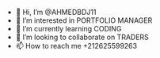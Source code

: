 - 👋 Hi, I’m @AHMEDBDJ11
- 👀 I’m interested in PORTFOLIO MANAGER
- 🌱 I’m currently learning CODING
- 💞️ I’m looking to collaborate on TRADERS
- 📫 How to reach me +212625599263

<!---
AHMEDBDJ11/AHMEDBDJ11 is a ✨ special ✨ repository because its `README.md` (this file) appears on your GitHub profile.
You can click the Preview link to take a look at your changes.
--->
